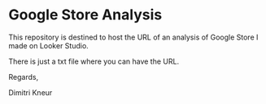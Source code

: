 # Google Store Analysis

This repository is destined to host the URL of an analysis of Google Store I made on Looker Studio.

There is just a txt file where you can have the URL.

Regards,

Dimitri Kneur
